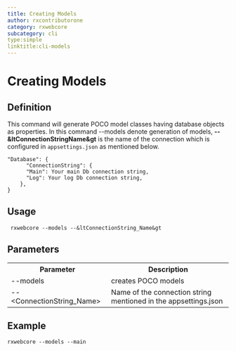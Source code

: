 ```yaml
---
title: Creating Models
author: rxcontributorone
category: rxwebcore 
subcategory: cli
type:simple
linktitle:cli-models
---
```


# Creating Models

## Definition
This command will generate POCO model classes having database objects as properties. In this command --models denote generation of models, <b>--&ltConnectionStringName&gt</b> is the name of the connection which is configured in `appsettings.json` as mentioned below. 

`````
"Database": {
      "ConnectionString": {
      "Main": Your main Db connection string,
      "Log": Your log Db connection string,
    },
}
`````

## Usage 

`````
 rxwebcore --models --&ltConnectionString_Name&gt
`````

## Parameters

<table class="table table-bordered table-striped">
<tr><th>Parameter</th><th>Description</th></tr>
<tr><td>--models</td><td>creates POCO models</td></tr>
<tr><td>--&ltConnectionString_Name&gt</td><td>Name of the connection string mentioned in the appsettings.json</td></tr>
</table>

## Example

`````
rxwebcore --models --main
`````